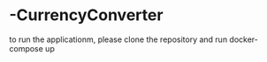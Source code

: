 # -CurrencyConverter

to run the applicationm, please clone the repository and run docker-compose up
